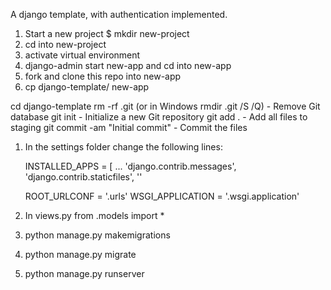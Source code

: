 A django template, with authentication implemented. 

1. Start a new project
$ mkdir new-project 
2. cd into new-project 
3. activate virtual environment 
4. django-admin start new-app and cd into new-app
5. fork and clone this repo into new-app 
6. cp django-template/ new-app

cd django-template 
rm -rf .git (or in Windows rmdir .git /S /Q) - Remove Git database
git init - Initialize a new Git repository
git add . - Add all files to staging
git commit -am "Initial commit" - Commit the files

1. In the settings folder change the following lines: 

    INSTALLED_APPS = [
        ... 
        'django.contrib.messages',
        'django.contrib.staticfiles',
        '<Your app name >'

    ROOT_URLCONF = '<Your app name >.urls'
    WSGI_APPLICATION = '<Your-app-name >.wsgi.application'

2. In views.py 
    from <Your-app-name >.models import *

2. python manage.py makemigrations <Your-app-name>

3. python manage.py migrate 

4. python manage.py runserver 

